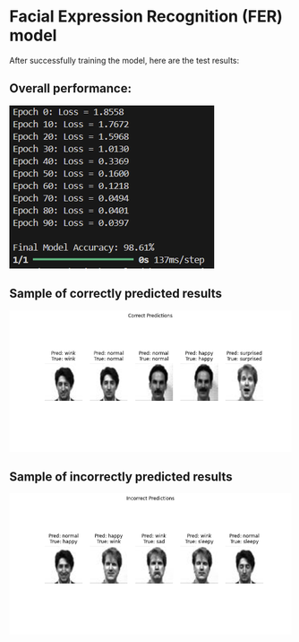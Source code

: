 # Facial Expression Recognition (FER) model

After successfully training the model, here are the test results:

## Overall performance: 

![Example Image](Model_results.png)

## Sample of correctly predicted results

![Example Image](Correct_prediction.png)

## Sample of incorrectly predicted results

![Example Image](Incorrect_predictions.png)


